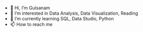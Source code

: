 - 👋 Hi, I’m Gulsanam
- 👀 I’m interested in Data Analysis, Data Visualization, Reading 
- 🌱 I’m currently learning SQL, Data Studio, Python
- 📫 How to reach me 
<!---
Grozikova/Grozikova is a ✨ special ✨ repository because its `README.md` (this file) appears on your GitHub profile.
You can click the Preview link to take a look at your changes.
--->
